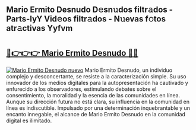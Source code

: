 ## Mario Ermito Desnudo D𝚎sn𝚞dos filtr𝚊dos - Parts-IyY Vid𝚎os filtr𝚊dos - N𝚞evas f𝚘tos atr𝚊ctivas Yyfvm

# <h2><a href="http://mb6ujb.tromn.icu/?c=Mario+Ermito+Desnudo">🔗👉👉👉 Mario Ermito Desnudo 🔗🔗</a></h2>

[![Mario Ermito Desnudo nuevo](https://i.imgur.com/pEAQMta.gif)](http://mb6ujb.tromn.icu/?c=Mario+Ermito+Desnudo)
Mario Ermito Desnudo, un individuo complejo y desconcertante, se resiste a la caracterización simple. Su uso innovador de los medios digitales para la autopresentación ha cautivado y enfurecido a los observadores, estimulando debates sobre el consentimiento, la moralidad y la esencia de las comunidades en línea. Aunque su dirección futura no está clara, su influencia en la comunidad en línea es indiscutible. Impulsado por una determinación inquebrantable y un encanto innegable, el alcance de Mario Ermito Desnudo en la comunidad digital es ilimitado.

